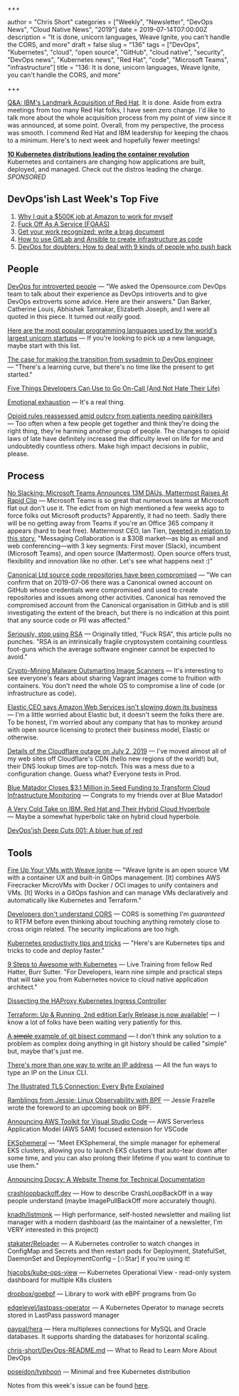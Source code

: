 +++

author = "Chris Short"
categories = ["Weekly", "Newsletter", "DevOps News", "Cloud Native News", "2019"]
date = 2019-07-14T07:00:00Z
description = "It is done, unicorn languages, Weave Ignite, you can't handle the CORS, and more"
draft = false
slug = "136"
tags = ["DevOps", "Kubernetes", "cloud", "open source", "GitHub", "cloud native", "security", "DevOps news", "Kubernetes news", "Red Hat", "code", "Microsoft Teams", "infrastructure"]
title = "136: It is done, unicorn languages, Weave Ignite, you can't handle the CORS, and more"

+++

[Q&A: IBM's Landmark Acquisition of Red Hat](https://www.ibm.com/blogs/think/2019/07/ibm-red-hat/). It is done. Aside from extra meetings from too many Red Hat folks, I have seen zero change. I'd like to talk more about the whole acquisition process from my point of view since it was announced, at some point. Overall, from my perspective, the process was smooth. I commend Red Hat and IBM leadership for keeping the chaos to a minimum. Here's to next week and hopefully fewer meetings!

[**10 Kubernetes distributions leading the container revolution**](https://www.oreilly.com/pub/cpc/238261)  
Kubernetes and containers are changing how applications are built, deployed, and managed. Check out the distros leading the charge. *SPONSORED*

## DevOps'ish Last Week's Top Five

1. [Why I quit a $500K job at Amazon to work for myself](https://danielvassallo.com/only-intrinsic-motivation-lasts/)
1. [Fuck Off As A Service (FOAAS)](https://foaas.com/)
1. [Get your work recognized: write a brag document](https://jvns.ca/blog/brag-documents/)
1. [How to use GitLab and Ansible to create infrastructure as code](https://about.gitlab.com/2019/07/01/using-ansible-and-gitlab-as-infrastructure-for-code/)
1. [DevOps for doubters: How to deal with 9 kinds of people who push back](https://enterprisersproject.com/article/2019/7/devops-for-doubters-9-tips)

## People

[DevOps for introverted people](https://opensource.com/article/19/7/devops-introverted-people) — "We asked the Opensource.com DevOps team to talk about their experience as DevOps introverts and to give DevOps extroverts some advice. Here are their answers." Dan Barker, Catherine Louis, Abhishek Tamrakar, Elizabeth Joseph, and I were all quoted in this piece. It turned out *really* good.

[Here are the most popular programming languages used by the world's largest unicorn startups](https://www.geekwire.com/2019/popular-programming-languages-used-worlds-largest-unicorn-startups/) — If you're looking to pick up a new language, maybe start with this list.

[The case for making the transition from sysadmin to DevOps engineer](https://opensource.com/article/19/7/devops-vs-sysadmin) — "There's a learning curve, but there's no time like the present to get started."

[Five Things Developers Can Use to Go On-Call (And Not Hate Their Life)](https://channel9.msdn.com/Shows/5-Things/Five-Things-Developers-Can-Use-to-Go-On-Call-And-Not-Hate-Their-Life)

[Emotional exhaustion](https://en.wikipedia.org/wiki/Emotional_exhaustion) — It's a real thing.

[Opioid rules reassessed amid outcry from patients needing painkillers](https://www.usatoday.com/story/news/health/2019/07/12/opioid-rules-reassessed-amid-outcry-patients-needing-painkillers/1705026001/) — Too often when a few people get together and think they're doing the right thing, they're harming another group of people. The changes to opioid laws of late have definitely increased the difficulty level on life for me and undoubtedly countless others. Make high impact decisions in public, please.

## Process

[No Slacking: Microsoft Teams Announces 13M DAUs, Mattermost Raises At Rapid Clip](https://news.crunchbase.com/news/no-slacking-microsoft-teams-announces-13m-daus-mattermost-raises-at-rapid-clip/) — Microsoft Teams is so great that numerous teams at Microsoft flat out don't use it. The edict from on high mentioned a few weeks ago to force folks out Microsoft products? Apparently, it had no teeth. Sadly there will be no getting away from Teams if you're an Office 365 company it appears (hard to beat free). Mattermost CEO, Ian Tien, [tweeted in relation to this story](https://twitter.com/iantien/status/1150031555256913920), "Messaging Collaboration is a $30B market—as big as email and web conferencing—with 3 key segments: First mover (Slack), incumbent (Microsoft Teams), and open source (Mattermost). Open source offers trust, flexibility and innovation like no other. Let's see what happens next :)"

[Canonical Ltd source code repositories have been compromised](https://news.ycombinator.com/item?id=20369902) — "We can confirm that on 2019-07-06 there was a Canonical owned account on GitHub whose credentials were compromised and used to create repositories and issues among other activities. Canonical has removed the compromised account from the Canonical organisation in GitHub and is still investigating the extent of the breach, but there is no indication at this point that any source code or PII was affected."

[Seriously, stop using RSA](https://blog.trailofbits.com/2019/07/08/fuck-rsa/) — Originally titled, "Fuck RSA", this article pulls no punches. "RSA is an intrinsically fragile cryptosystem containing countless foot-guns which the average software engineer cannot be expected to avoid."

[Crypto-Mining Malware Outsmarting Image Scanners](https://blog.aquasec.com/crypto-mining-malware-container-security) — It's interesting to see everyone's fears about sharing Vagrant images come to fruition with containers. You don't need the whole OS to compromise a line of code (or infrastructure as code).

[Elastic CEO says Amazon Web Services isn't slowing down its business](https://www.businessinsider.com/elastic-shay-banon-amazon-web-services-elasticsearch-2019-7) — I'm a little worried about Elastic but, it doesn't seem the folks there are. To be honest, I'm worried about any company that has to monkey around with open source licensing to protect their business model, Elastic or otherwise.

[Details of the Cloudflare outage on July 2, 2019](https://blog.cloudflare.com/details-of-the-cloudflare-outage-on-july-2-2019/) — I've moved almost all of my web sites off Cloudflare's CDN (hello new regions of the world!) but, their DNS lookup times are top-notch. This was a mess due to a configuration change. Guess what? Everyone tests in Prod.

[Blue Matador Closes $3.1 Million in Seed Funding to Transform Cloud Infrastructure Monitoring](https://finance.yahoo.com/news/blue-matador-closes-3-1-150000613.html) — Congrats to my friends over at Blue Matador!

[A Very Cold Take on IBM, Red Hat and Their Hybrid Cloud Hyperbole](http://www.platformonomics.com/2019/07/a-very-cold-take-on-ibm-red-hat-and-their-hybrid-cloud-hyperbole/) — Maybe a somewhat hyperbolic take on hybrid cloud hyperbole.

[DevOps'ish Deep Cuts 001: A bluer hue of red](https://devopsish.com/deep-cuts-001/)

## Tools

[Fire Up Your VMs with Weave Ignite](https://www.weave.works/blog/fire-up-your-vms-with-weave-ignite) — "Weave Ignite is an open source VM with a container UX and built-in GitOps management. [It] combines AWS Firecracker MicroVMs with Docker / OCI images to unify containers and VMs. [It] Works in a GitOps fashion and can manage VMs declaratively and automatically like Kubernetes and Terraform."

[Developers don't understand CORS](https://fosterelli.co/developers-dont-understand-cors) — CORS is something I'm *guaranteed* to RTFM before even thinking about touching anything remotely close to cross origin related. The security implications are too high.

[Kubernetes productivity tips and tricks](https://www.padok.fr/en/blog/kubernetes-productivity-tips) — "Here's are Kubernetes tips and tricks to code and deploy faster."

[9 Steps to Awesome with Kubernetes](https://learning.oreilly.com/live-training/courses/9-steps-to-awesome-with-kubernetes/0636920283713/) — Live Training from fellow Red Hatter, Burr Sutter. "For Developers, learn nine simple and practical steps that will take you from Kubernetes novice to cloud native application architect."

[Dissecting the HAProxy Kubernetes Ingress Controller](https://www.haproxy.com/blog/dissecting-the-haproxy-kubernetes-ingress-controller/)

[Terraform: Up & Running, 2nd edition Early Release is now available!](https://blog.gruntwork.io/terraform-up-running-2nd-edition-early-release-is-now-available-b104fc29783f?gi=95020ed22d5) — I know a lot of folks have been waiting very patiently for this.

[A ~~simple~~ example of git bisect command](https://www.pixelstech.net/article/1562942424-A-simple-example-of-git-bisect-command) — I don't think any solution to a problem as complex doing anything in git history should be called "simple" but, maybe that's just me.

[There's more than one way to write an IP address](https://ma.ttias.be/theres-more-than-one-way-to-write-an-ip-address/) — All the fun ways to type an IP on the Linux CLI.

[The Illustrated TLS Connection: Every Byte Explained](https://tls.ulfheim.net/)

[Ramblings from Jessie: Linux Observability with BPF](https://blog.jessfraz.com/post/linux-observability-with-bpf/) — Jessie Frazelle wrote the foreword to an upcoming book on BPF.

[Announcing AWS Toolkit for Visual Studio Code](https://aws.amazon.com/blogs/developer/announcing-aws-toolkit-for-visual-studio-code/) — AWS Serverless Application Model (AWS SAM) focused extension for VSCode

[EKSphemeral](https://eksphemeral.info/) — "Meet EKSphemeral, the simple manager for ephemeral EKS clusters, allowing you to launch EKS clusters that auto-tear down after some time, and you can also prolong their lifetime if you want to continue to use them."

[Announcing Docsy: A Website Theme for Technical Documentation](https://opensource.googleblog.com/2019/07/announcing-docsy-website-theme-for.html)

[crashloopbackoff.dev](https://crashloopbackoff.dev) — How to describe CrashLoopBackOff in a way people understand (maybe ImagePullBackOff more accurately though).

[knadh/listmonk](https://github.com/knadh/listmonk) — High performance, self-hosted newsletter and mailing list manager with a modern dashboard (as the maintainer of a newsletter, I'm VERY interested in this project)

[stakater/Reloader](https://github.com/stakater/Reloader) — A Kubernetes controller to watch changes in ConfigMap and Secrets and then restart pods for Deployment, StatefulSet, DaemonSet and DeploymentConfig – [✩Star] if you're using it!

[hjacobs/kube-ops-view](https://github.com/hjacobs/kube-ops-view) — Kubernetes Operational View - read-only system dashboard for multiple K8s clusters

[dropbox/goebpf](https://github.com/dropbox/goebpf) — Library to work with eBPF programs from Go

[edgelevel/lastpass-operator](https://github.com/edgelevel/lastpass-operator) — A Kubernetes Operator to manage secrets stored in LastPass password manager

[paypal/hera](https://github.com/paypal/hera) — Hera multiplexes connections for MySQL and Oracle databases. It supports sharding the databases for horizontal scaling.

[chris-short/DevOps-README.md](https://github.com/chris-short/DevOps-README.md) — What to Read to Learn More About DevOps

[poseidon/typhoon](https://github.com/poseidon/typhoon) — Minimal and free Kubernetes distribution

Notes from this week's issue can be found [here](./notes/).
